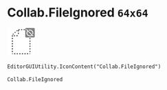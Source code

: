 # Collab.FileIgnored `64x64`
<img src="/img/Collab.FileIgnored.png" width=64 height=64>

``` CSharp
EditorGUIUtility.IconContent("Collab.FileIgnored")
```
```
Collab.FileIgnored
```
